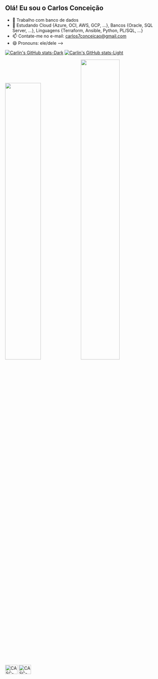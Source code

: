 ## Olá! Eu sou o Carlos Conceição

- 🔭 Trabalho com banco de dados
- 🌱 Estudando Cloud {Azure, OCI, AWS, GCP, ...}, Bancos {Oracle, SQL Server, ...}, Linguagens {Terraform, Ansible, Python, PL/SQL, ...}
- 📫 Contate-me no e-mail: carlos7conceicao@gmail.com
- 😄 Pronouns: ele/dele
-->

[![Carlin's GitHub stats-Dark](https://github-readme-stats.vercel.app/api?username=cascsacramento&show_icons=true&theme=dark#gh-dark-mode-only&include_all_commits=true&count_private=true)](https://github.com/cascsacramento/github-readme-stats#gh-dark-mode-only)
[![Carlin's GitHub stats-Light](https://github-readme-stats.vercel.app/api?username=cascsacramento&show_icons=true&theme=default#gh-light-mode-only&include_all_commits=true&count_private=true)](https://github.com/cascsacramento/github-readme-stats#gh-light-mode-only)


<div>
  <img width="48%" src="https://github-readme-stats.vercel.app/api?username=cascsacramento&show_icons=true&theme=dark&include_all_commits=true&count_private=true"/>
  <img width="50%" src="https://github-readme-stats.vercel.app/api/top-langs/?username=cascsacramento&layout=compact&langs_count=16&theme=dark"/>
</div>

<div style="display: inline_block"><br>
  <img align="center" alt="CASC-SQLServer" height="30" width="40" src="https://cdn.jsdelivr.net/gh/devicons/devicon@latest/icons/microsoftsqlserver/microsoftsqlserver-plain-wordmark.svg" />
  <img align="center" alt="CASC-SQLDeveloper" height="30" width="40" src="https://cdn.jsdelivr.net/gh/devicons/devicon@latest/icons/sqldeveloper/sqldeveloper-original.svg" />
</div>

##

